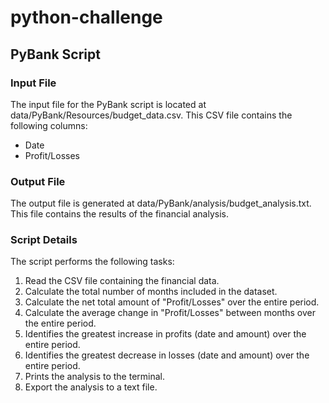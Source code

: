 # python-challenge

## PyBank Script

### Input File

The input file for the PyBank script is located at data/PyBank/Resources/budget_data.csv. This CSV file contains the following columns:
- Date
- Profit/Losses

### Output File

The output file is generated at data/PyBank/analysis/budget_analysis.txt. This file contains the results of the financial analysis.

### Script Details

The script performs the following tasks:
1. Read the CSV file containing the financial data.
2. Calculate the total number of months included in the dataset.
3. Calculate the net total amount of "Profit/Losses" over the entire period.
4. Calculate the average change in "Profit/Losses" between months over the entire period.
5. Identifies the greatest increase in profits (date and amount) over the entire period.
6. Identifies the greatest decrease in losses (date and amount) over the entire period.
7. Prints the analysis to the terminal.
8. Export the analysis to a text file.


